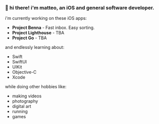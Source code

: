### 👋 hi there! i'm matteo, an iOS and general software developer.

i'm currently working on these iOS apps:

- **Project Benna** - Fast inbox. Easy sorting.
- **Project Lighthouse** - TBA
- **Project Go** - TBA

and endlessly learning about:

- Swift
- SwiftUI
- UIKit
- Objective-C
- Xcode

while doing other hobbies like:
- making videos
- photography
- digital art
- running
- games
